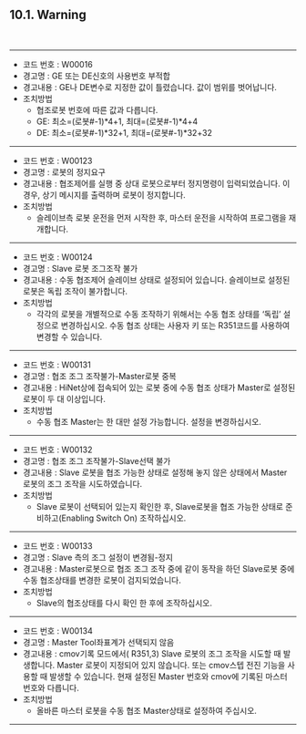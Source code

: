 ﻿## 10.1. Warning


<br>

---
- 코드 번호 : W00016
- 경고명 : GE 또는 DE신호의 사용번호 부적합
- 경고내용 : GE나 DE변수로 지정한 값이 틀렸습니다. 값이 범위를 벗어납니다.
- 조치방법
    - 협조로봇 번호에 따른 값과 다릅니다.
 	- GE: 최소=(로봇#-1)*4+1, 최대=(로봇#-1)*4+4
 	- DE: 최소=(로봇#-1)*32+1, 최대=(로봇#-1)*32+32

---
- 코드 번호 : W00123 
- 경고명 : 로봇의 정지요구
- 경고내용 : 협조제어를 실행 중 상대 로봇으로부터 정지명령이 입력되었습니다. 이 경우, 상기 메시지를 출력하며 로봇이 정지합니다. 
- 조치방법
    - 슬레이브측 로봇 운전을 먼저 시작한 후, 마스터 운전을 시작하여 프로그램을 재개합니다. 

---
- 코드 번호 : W00124 
- 경고명 : Slave 로봇 조그조작 불가
- 경고내용 : 수동 협조제어 슬레이브 상태로 설정되어 있습니다. 슬레이브로 설정된 로봇은 독립 조작이 불가합니다.
- 조치방법
    - 각각의 로봇을 개별적으로 수동 조작하기 위해서는 수동 협조 상태를 ‘독립’ 설정으로 변경하십시오. 수동 협조 상태는 사용자 키 또는 R351코드를 사용하여 변경할 수 있습니다. 

---
- 코드 번호 : W00131 
- 경고명 : 협조 조그 조작불가-Master로봇 중복
- 경고내용 : HiNet상에 접속되어 있는 로봇 중에 수동 협조 상태가 Master로 설정된 로봇이 두 대 이상입니다.
- 조치방법
    - 수동 협조 Master는 한 대만 설정 가능합니다. 설정을 변경하십시오.

---
- 코드 번호 : W00132  
- 경고명 : 협조 조그 조작불가-Slave선택 불가
- 경고내용 : Slave 로봇을 협조 가능한 상태로 설정해 놓지 않은 상태에서 Master 로봇의 조그 조작을 시도하였습니다.
- 조치방법
    - Slave 로봇이 선택되어 있는지 확인한 후, Slave로봇을 협조 가능한 상태로 준비하고(Enabling Switch On) 조작하십시오.
---

- 코드 번호 : W00133   
- 경고명 : Slave 측의 조그 설정이 변경됨-정지
- 경고내용 : Master로봇으로 협조 조그 조작 중에 같이 동작을 하던 Slave로봇 중에 수동 협조상태를 변경한 로봇이 검지되었습니다.
- 조치방법
    - Slave의 협조상태를 다시 확인 한 후에 조작하십시오.
---

- 코드 번호 : W00134    
- 경고명 : Master Tool좌표계가 선택되지 않음
- 경고내용 : cmov기록 모드에서( R351,3) Slave 로봇의 조그 조작을 시도할 때 발생합니다. Master 로봇이 지정되어 있지 않습니다. 
또는 cmov스텝 전진 기능을 사용할 때 발생할 수 있습니다. 현재 설정된 Master 번호와 cmov에 기록된 마스터 번호와 다릅니다.
- 조치방법
    - 올바른 마스터 로봇을 수동 협조 Master상태로 설정하여 주십시오.
---